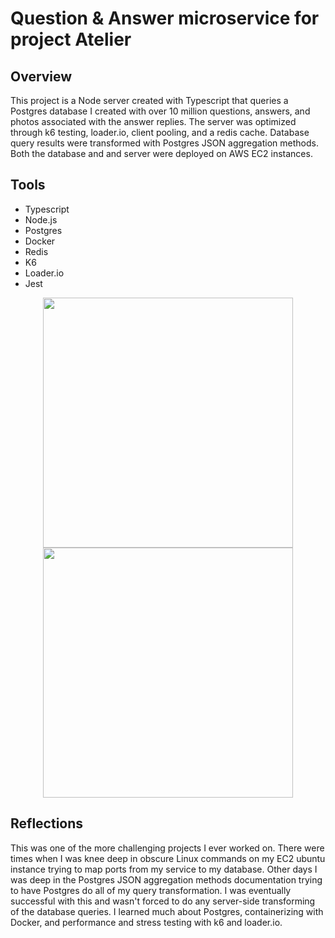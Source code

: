 # Question & Answer microservice for project Atelier

## Overview
This project is a Node server created with Typescript that queries a Postgres database I created with over 10 million questions, 
answers, and photos associated with the answer replies. The server was optimized through k6 testing, loader.io, client pooling, and 
a redis cache. Database query results were transformed with Postgres JSON aggregation methods. Both the database and and server were
deployed on AWS EC2 instances.

## Tools
* Typescript
* Node.js
* Postgres
* Docker
* Redis
* K6
* Loader.io
* Jest

<div align="center">
  <img src="https://github.com/rpp30-sdc-1337requests/qandaService/blob/master/screenshots/loaderIO.png" width="400px"</img>
  <img src="https://github.com/rpp30-sdc-1337requests/qandaService/blob/master/screenshots/k6testing.png" width="400px"</img>
</div>

## Reflections
This was one of the more challenging projects I ever worked on. There were times when I was knee deep in obscure Linux commands on my EC2 
ubuntu instance trying to map ports from my service to my database. Other days I was deep in the Postgres JSON aggregation methods
documentation trying to have Postgres do all of my query transformation. I was eventually successful with this and wasn't forced to do 
any server-side transforming of the database queries. I learned much about Postgres, containerizing with Docker, and performance and 
stress testing with k6 and loader.io.
